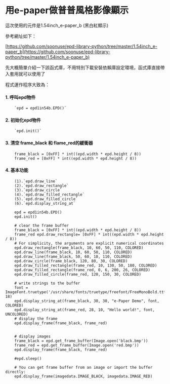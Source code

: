 # 用e-paper做普普風格影像顯示

這次使用的元件是1.54inch_e-paper_b (黑白紅顯示)

參考網址如下：

[https://github.com/soonuse/epd-library-python/tree/master/1.54inch_e-paper_b](https://github.com/soonuse/epd-library-python/tree/master/1.54inch_e-paper_b)

先大概簡單介紹一下該函式庫，不用特別下載安裝依賴庫設定環境，函式庫直接帶入套用就可以使用了

程式運作程序大致為：
#### 1. 呼叫epd物件 
        `epd = epd1in54b.EPD()`
#### 2. 初始化epd物件 
        `epd.init()`
#### 3. 清空 frame_black 和 flame_red的緩衝器
```
    frame_black = [0xFF] * int((epd.width * epd.height / 8))
    frame_red = [0xFF] * int((epd.width * epd.height / 8))
```
#### 4. 基本功能
        (1).`epd.draw_line`
        (2).`epd.draw_rectangle` 
        (3).`epd.draw_circle`
        (4).`epd.draw_filled_rectangle`
        (5).`epd.draw_filled_circle`
        (6).`epd.display_string_at`
        
```
    epd = epd1in54b.EPD()
    epd.init()
    
    # clear the frame buffer
    frame_black = [0xFF] * int((epd.width * epd.height / 8))
    frame_red epd.draw_rectangle= [0xFF] * int((epd.width * epd.height / 8))
    # For simplicity, the arguments are explicit numerical coordinates
    epd.draw_rectangle(frame_black, 10, 60, 50, 110, COLORED)
    epd.draw_line(frame_black, 10, 60, 50, 110, COLORED)
    epd.draw_line(frame_black, 50, 60, 10, 110, COLORED)
    epd.draw_circle(frame_black, 120, 80, 30, COLORED)
    epd.draw_filled_rectangle(frame_red, 10, 130, 50, 180, COLORED)
    epd.draw_filled_rectangle(frame_red, 0, 6, 200, 26, COLORED)
    epd.draw_filled_circle(frame_red, 120, 150, 30, COLORED)

    # write strings to the buffer
    font = ImageFont.truetype('/usr/share/fonts/truetype/freefont/FreeMonoBold.ttf', 18)
    epd.display_string_at(frame_black, 30, 30, "e-Paper Demo", font, COLORED)
    epd.display_string_at(frame_red, 28, 10, "Hello world!", font, UNCOLORED)
    # display the frame
    epd.display_frame(frame_black, frame_red)
    
    
    # display images
    frame_black = epd.get_frame_buffer(Image.open('black.bmp'))
    frame_red = epd.get_frame_buffer(Image.open('red.bmp'))
    epd.display_frame(frame_black, frame_red)
    
    #epd.sleep()
    
    # You can get frame buffer from an image or import the buffer directly:
    epd.display_frame(imagedata.IMAGE_BLACK, imagedata.IMAGE_RED)

```


